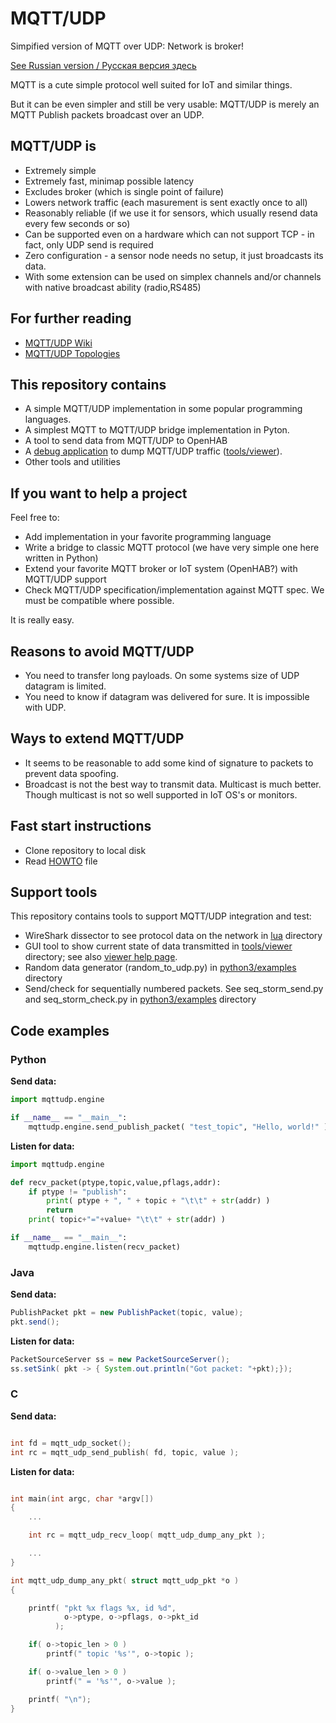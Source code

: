 # MQTT/UDP
Simpified version of MQTT over UDP: Network is broker!

[See Russian version / Русская версия здесь](./README.ru.md)

MQTT is a cute simple protocol well suited for IoT and similar things.

But it can be even simpler and still be very usable: MQTT/UDP is
merely an MQTT Publish packets broadcast over an UDP.

## MQTT/UDP is 

* Extremely simple
* Extremely fast, minimap possible latency
* Excludes broker (which is single point of failure)
* Lowers network traffic (each masurement is sent exactly once to all) 
* Reasonably reliable (if we use it for sensors, which usually resend data every few seconds or so)
* Can be supported even on a hardware which can not support TCP - in fact, only UDP send is required
* Zero configuration - a sensor node needs no setup, it just broadcasts its data.
* With some extension can be used on simplex channels and/or channels with native broadcast ability (radio,RS485)

## For further reading

* [MQTT/UDP Wiki](../../wiki)
* [MQTT/UDP Topologies](./dox/Topologies.md)

## This repository contains

* A simple MQTT/UDP implementation in some popular programming languages.
* A simplest MQTT to MQTT/UDP bridge implementation in Pyton.
* A tool to send data from MQTT/UDP to OpenHAB 
* A [debug application](https://github.com/dzavalishin/mqtt_udp/wiki/MQTT-UDP-Viewer-Help) to dump MQTT/UDP traffic ([tools/viewer](tools/viewer)).
* Other tools and utilities

## If you want to help a project

Feel free to:

* Add implementation in your favorite programming language
* Write a bridge to classic MQTT protocol (we have very simple one here written in Python)
* Extend your favorite MQTT broker or IoT system (OpenHAB?) with MQTT/UDP support
* Check MQTT/UDP specification/implementation against MQTT spec. We must be compatible where possible.

It is really easy.

## Reasons to avoid MQTT/UDP

* You need to transfer long payloads. On some systems size of UDP datagram is limited.
* You need to know if datagram was delivered for sure. It is impossible with UDP.

## Ways to extend MQTT/UDP

* It seems to be reasonable to add some kind of signature to packets to prevent data spoofing. 
* Broadcast is not the best way to transmit data. Multicast is much better. Though multicast is not so well supported in IoT OS's or monitors.

## Fast start instructions

* Clone repository to local disk
* Read [HOWTO](https://raw.githubusercontent.com/dzavalishin/mqtt_udp/master/HOWTO) file

## Support tools

This repository contains tools to support MQTT/UDP integration and test:

* WireShark dissector to see protocol data on the network in [lua](https://github.com/dzavalishin/mqtt_udp/tree/master/lua) directory
* GUI tool to show current state of data transmitted in [tools/viewer](https://github.com/dzavalishin/mqtt_udp/tree/master/tools/viewer) directory; see also [viewer help page](https://github.com/dzavalishin/mqtt_udp/wiki/MQTT-UDP-Viewer-Help).
* Random data generator (random_to_udp.py) in [python3/examples](https://github.com/dzavalishin/mqtt_udp/tree/master/python3/examples) directory
* Send/check for sequentially numbered packets. See seq_storm_send.py and seq_storm_check.py in [python3/examples](https://github.com/dzavalishin/mqtt_udp/tree/master/python3/examples) directory


## Code examples

### Python

**Send data:**

```python
import mqttudp.engine

if __name__ == "__main__":
    mqttudp.engine.send_publish_packet( "test_topic", "Hello, world!" )
```

**Listen for data:**

```python
import mqttudp.engine

def recv_packet(ptype,topic,value,pflags,addr):
    if ptype != "publish":
        print( ptype + ", " + topic + "\t\t" + str(addr) )
        return
    print( topic+"="+value+ "\t\t" + str(addr) )

if __name__ == "__main__":
    mqttudp.engine.listen(recv_packet)
```


### Java

**Send data:**

```java
PublishPacket pkt = new PublishPacket(topic, value);
pkt.send();

```

**Listen for data:**


```java
PacketSourceServer ss = new PacketSourceServer();
ss.setSink( pkt -> { System.out.println("Got packet: "+pkt);});

```


### C

**Send data:**

```c

int fd = mqtt_udp_socket();
int rc = mqtt_udp_send_publish( fd, topic, value );

```

**Listen for data:**

```c

int main(int argc, char *argv[])
{
    ...

    int rc = mqtt_udp_recv_loop( mqtt_udp_dump_any_pkt );

    ...
}

int mqtt_udp_dump_any_pkt( struct mqtt_udp_pkt *o )
{

    printf( "pkt %x flags %x, id %d",
            o->ptype, o->pflags, o->pkt_id
          );

    if( o->topic_len > 0 )
        printf(" topic '%s'", o->topic );

    if( o->value_len > 0 )
        printf(" = '%s'", o->value );

    printf( "\n");
}


```



